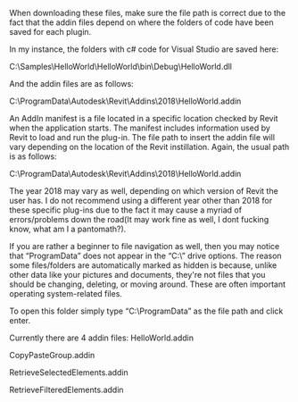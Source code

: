 When downloading these files, make sure the file path is correct due to the fact that the addin files depend on where the folders of code have been saved for each plugin.

In my instance, the folders with c# code for Visual Studio are saved here:

<Assembly>C:\Samples\HelloWorld\HelloWorld\bin\Debug\HelloWorld.dll</Assembly>

And the addin files are as follows:

C:\ProgramData\Autodesk\Revit\Addins\2018\HelloWorld.addin

An AddIn manifest is a file located in a specific location checked by Revit when the application starts. The manifest includes information used by Revit to load and run the plug-in. The file path to insert the addin file will vary depending on the location of the Revit instillation. Again, the usual path is as follows: 

C:\ProgramData\Autodesk\Revit\Addins\2018\HelloWorld.addin

The year 2018 may vary as well, depending on which version of Revit the user has. I do not recommend using a different year other than 2018 for these specific plug-ins due to the fact it may cause a myriad of errors/problems down the road(It may work fine as well, I dont fucking know, what am I a pantomath?).

If you are rather a beginner to file navigation as well, then you may notice that “ProgramData” does not appear in the “C:\” drive options. The reason some files/folders are automatically marked as hidden is because, unlike other data like your pictures and documents, they're not files that you should be changing, deleting, or moving around. These are often important operating system-related files.

To open this folder simply type “C:\ProgramData” as the file path and click enter.

Currently there are 4 addin files:
HelloWorld.addin

CopyPasteGroup.addin

RetrieveSelectedElements.addin

RetrieveFilteredElements.addin
